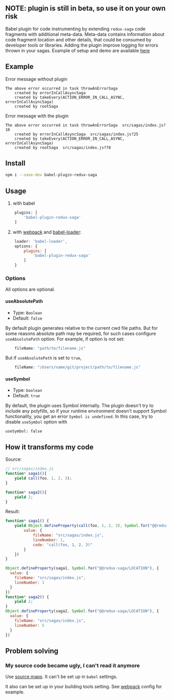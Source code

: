 ## NOTE: plugin is still in beta, so use it on your own risk

Babel plugin for code instrumenting by extending `redux-saga` code fragments with additional meta-data. Meta-data contains information about code fragment location and other details, that could be consumed by developer tools or libraries.
Adding the plugin improve logging for errors thrown in your sagas.
Example of setup and demo are available [here](../../examples/error-demo)

## Example

Error message without plugin
```
The above error occurred in task throwAnErrorSaga
    created by errorInCallAsyncSaga
    created by takeEvery(ACTION_ERROR_IN_CALL_ASYNC, errorInCallAsyncSaga)
    created by rootSaga
```

Error message with the plugin
```
The above error occurred in task throwAnErrorSaga  src/sagas/index.js?16
    created by errorInCallAsyncSaga  src/sagas/index.js?25
    created by takeEvery(ACTION_ERROR_IN_CALL_ASYNC, errorInCallAsyncSaga)
    created by rootSaga  src/sagas/index.js?78
```

## Install

```sh
npm i --save-dev babel-plugin-redux-saga
```

## Usage

1. with babel
```js
    plugins: [
        'babel-plugin-redux-saga'
    ]
```

2. with [webpack](https://github.com/webpack/webpack/) and [babel-loader](https://github.com/babel/babel-loader):
```js
    loader: 'babel-loader',
    options: {
        plugins: [
            'babel-plugin-redux-saga'
        ]
    }
```

### Options

All options are optional.

#### useAbsolutePath

- Type: `Boolean`
- Default: `false`

By default plugin generates relative to the current cwd file paths. But for some reasons absolute path may be required, for such cases configure `useAbsolutePath` option. For example, if option is not set:

```js
    fileName: "path/to/filename.js"
```

But if `useAbsolutePath` is set to `true`,

```js
    fileName: "/Users/name/git/project/path/to/filename.js"
```

#### useSymbol

- Type: `boolean`
- Default: `true`

By default, the plugin uses Symbol internally. The plugin doesn't try to include any polyfills, so if your runtime environment doesn't support Symbol functionality, you get an error `Symbol is undefined`. In this case, try to disable `useSymbol` option with
```
useSymbol: false
```

## How it transforms my code

Source:

```js
// src/sagas/index.js
function* saga1(){
    yield call(foo, 1, 2, 3);
}

function* saga2(){
    yield 2;
}
```

Result:

```js
function* saga1() {
    yield Object.defineProperty(call(foo, 1, 2, 3), Symbol.for("@@redux-saga/LOCATION"), {
        value: {
            fileName: "src/sagas/index.js",
            lineNumber: 1,
            code: "call(foo, 1, 2, 3)"
        }
    })
}

Object.defineProperty(saga1, Symbol.for("@@redux-saga/LOCATION"), {
  value: {
    fileName: "src/sagas/index.js",
    lineNumber: 1
  }
})
function* saga2() {
    yield 2;
}
Object.defineProperty(saga2, Symbol.for("@@redux-saga/LOCATION"), {
  value: {
    fileName: "src/sagas/index.js",
    lineNumber: 5
  }
})
```

## Problem solving

### My source code became ugly, I can't read it anymore

Use [source maps](http://www.html5rocks.com/en/tutorials/developertools/sourcemaps/). It can't be set up in `babel` settings.

It also can be set up in your building tools setting. See [webpack](#usage) config for example.
